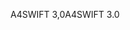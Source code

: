 <span data-ttu-id="c2c50-101">A4SWIFT 3,0</span><span class="sxs-lookup"><span data-stu-id="c2c50-101">A4SWIFT 3.0</span></span>